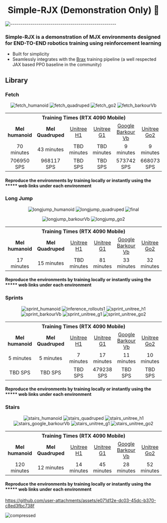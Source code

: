 <div align="center">

# Simple-RJX (Demonstration Only) :rocket:

</div>

![-----------------------------------------------------](https://raw.githubusercontent.com/andreasbm/readme/master/assets/lines/solar.png)

### Simple-RJX is a demonstration of MJX environments designed for END-TO-END robotics training using reinforcement learning

+ Built for simplicity
+ Seamlessly integrates with the [Brax](https://github.com/google/brax) training pipeline (a well respected JAX based PPO baseline in the community)

## Library

### Fetch
<div align="center">

![fetch_humanoid](https://github.com/user-attachments/assets/030c41e3-53e2-4da3-b3e9-8633886c8afb)
![fetch_quadruped](https://github.com/user-attachments/assets/2a9fe1ff-b264-4655-a9f0-3c5cf606b474)
![fetch_go2](https://github.com/user-attachments/assets/eb946779-0f89-490d-9b55-74e6893eae6d)
![fetch_barkourVb](https://github.com/user-attachments/assets/babea94b-c39b-4bc8-b263-da41e4988ebd)

</div>

<div align="center">
  <table>
    <tr>
      <th colspan="6" style="text-align:center;"> Training Times (RTX 4090 Mobile) </th>
    </tr>
    <tr>
      <td align="center">
        <strong>Mel humanoid</strong>
      </td>
      <td align="center">
        <strong>Mel Quadruped</strong>
      </td>
      <td align="center">
        <a href="https://www.unitree.com/h1">Unitree H1</a>
      </td>
      <td align="center">
        <a href="https://www.unitree.com/g1">Unitree G1</a>
      </td>
      <td align="center">
        <a href="https://github.com/google-deepmind/barkour_robot">Google Barkour Vb</a>
      </td>
      <td align="center">
        <a href="https://www.unitree.com/go2">Unitree Go2</a>
      </td>
    </tr>
    <tr>
     <td align="center">
        70 minutes
      </td>
      <td align="center">
        43 minutes
      </td>
      <td align="center">
        TBD minutes
      </td>
      <td align="center">
        TBD minutes
      </td>
      <td align="center">
        9 minutes
      </td>
      <td align="center">
        9 minutes
      </td>
    </tr>
    <tr>
     <td align="center">
        706950 SPS
      </td>
      <td align="center">
        968117 SPS
      </td>
      <td align="center">
        TBD SPS
      </td>
      <td align="center">
        TBD SPS
      </td>
      <td align="center">
        573742 SPS
      </td>
      <td align="center">
        668073 SPS
      </td>
    </tr>
  </table>
</div>

#### Reproduce the environments by training locally or instantly using the ***** web links under each environment

### Long Jump
<div align="center">

  ![longjump_humanoid](https://github.com/user-attachments/assets/d4a4f280-9113-44ac-86a1-b6a46e8f198e)
  ![longjump_quadruped](https://github.com/user-attachments/assets/bff0091d-4e2d-4df4-a0a2-bb87c0ba25a5)
  ![final](https://github.com/user-attachments/assets/97d964df-df79-4a95-b1f8-03adf7b5107e)

  ![longjump_barkourVb](https://github.com/user-attachments/assets/37c98dbe-d467-4a30-8779-f73160bf3b6f)
  ![longjump_go2](https://github.com/user-attachments/assets/5b7deb44-3483-4088-9fff-73427cf3b51b)

</div>

<div align="center">
  <table>
    <tr>
      <th colspan="6" style="text-align:center;"> Training Times (RTX 4090 Mobile) </th>
    </tr>
    <tr>
      <td align="center">
        <strong>Mel humanoid</strong>
      </td>
      <td align="center">
        <strong>Mel Quadruped</strong>
      </td>
      <td align="center">
        <a href="https://www.unitree.com/h1">Unitree H1</a>
      </td>
      <td align="center">
        <a href="https://www.unitree.com/g1">Unitree G1</a>
      </td>
      <td align="center">
        <a href="https://github.com/google-deepmind/barkour_robot">Google Barkour Vb</a>
      </td>
      <td align="center">
        <a href="https://www.unitree.com/go2">Unitree Go2</a>
      </td>
    </tr>
    <tr>
     <td align="center">
        17 minutes
      </td>
      <td align="center">
        15 minutes
      </td>
      <td align="center">
        TBD minutes
      </td>
      <td align="center">
        81 minutes
      </td>
      <td align="center">
        33 minutes
      </td>
      <td align="center">
        32 minutes
      </td>
    </tr>
  </table>
</div>

#### Reproduce the environments by training locally or instantly using the ***** web links under each environment

### Sprints

<div align="center">

![sprint_humanoid](https://github.com/user-attachments/assets/62810b48-9f1e-4c0a-bfab-9ca5fdebf67d)
![inference_rollouts1](https://github.com/user-attachments/assets/8bb32f4d-bca1-4060-83ce-f1194f243cfb)
![sprint_unitree_h1](https://github.com/user-attachments/assets/aaf0c3b5-6e09-446b-ab90-afc1a1cfc716)
![sprint_barkourVb](https://github.com/user-attachments/assets/c1171127-543f-4621-ad32-0502b3d79817)
![sprint_unitree_g1](https://github.com/user-attachments/assets/ebbe24d2-1f52-49c9-bd4e-0dd0c6ec40d9)
![sprint_unitree_go2](https://github.com/user-attachments/assets/17578ee3-c6c8-4176-a805-bb2d95c094b7)


</div>

<div align="center">
  <table>
    <tr>
      <th colspan="6" style="text-align:center;"> Training Times (RTX 4090 Mobile) </th>
    </tr>
    <tr>
      <td align="center">
        <strong>Mel humanoid</strong>
      </td>
      <td align="center">
        <strong>Mel Quadruped</strong>
      </td>
      <td align="center">
        <a href="https://www.unitree.com/h1">Unitree H1</a>
      </td>
      <td align="center">
        <a href="https://www.unitree.com/g1">Unitree G1</a>
      </td>
      <td align="center">
        <a href="https://github.com/google-deepmind/barkour_robot">Google Barkour Vb</a>
      </td>
      <td align="center">
        <a href="https://www.unitree.com/go2">Unitree Go2</a>
      </td>
    </tr>
    <tr>
     <td align="center">
        5 minutes
      </td>
      <td align="center">
        5 minutes
      </td>
      <td align="center">
        7 minutes
      </td>
      <td align="center">
        17 minutes
      </td>
      <td align="center">
        11 minutes
      </td>
      <td align="center">
        10 minutes
      </td>
    </tr>
       <tr>
     <td align="center">
        TBD SPS
      </td>
      <td align="center">
        TBD SPS
      </td>
      <td align="center">
        TBD SPS
      </td>
      <td align="center">
        479238 SPS
      </td>
      <td align="center">
        TBD SPS
      </td>
      <td align="center">
       TBD SPS
      </td>
    </tr>
  </table>
</div>

#### Reproduce the environments by training locally or instantly using the ***** web links under each environment

### Stairs
<div align="center">
  
![stairs_humanoid](https://github.com/user-attachments/assets/ebf16c6f-894f-499b-9216-106e4a2bb3c7)
![stairs_quadruped](https://github.com/user-attachments/assets/477a88a1-766f-4d83-9109-4e11cdb55c80)
![stairs_unitree_h1](https://github.com/user-attachments/assets/a43d14be-098c-4052-bf76-897715b71da2)
![stairs_google_barkourVb](https://github.com/user-attachments/assets/3fb471de-3b16-41dd-96d2-1fb51342cbfc)
![stairs_unitree_g1](https://github.com/user-attachments/assets/4468359b-a2ef-41fa-b1ee-ac570f9814cd)
![stairs_unitree_go2](https://github.com/user-attachments/assets/195d35fb-c669-4643-a8bc-91ed7f53e33e)

</div>

<div align="center">
  <table>
    <tr>
      <th colspan="6" style="text-align:center;"> Training Times (RTX 4090 Mobile) </th>
    </tr>
    <tr>
      <td align="center">
        <strong>Mel humanoid</strong>
      </td>
      <td align="center">
        <strong>Mel Quadruped</strong>
      </td>
      <td align="center">
        <a href="https://www.unitree.com/h1">Unitree H1</a>
      </td>
      <td align="center">
        <a href="https://www.unitree.com/g1">Unitree G1</a>
      </td>
      <td align="center">
        <a href="https://github.com/google-deepmind/barkour_robot">Google Barkour Vb</a>
      </td>
      <td align="center">
        <a href="https://www.unitree.com/go2">Unitree Go2</a>
      </td>
    </tr>
    <tr>
     <td align="center">
        120 minutes
      </td>
      <td align="center">
        12 minutes
      </td>
      <td align="center">
        14 minutes
      </td>
      <td align="center">
        45 minutes
      </td>
      <td align="center">
        28 minutes
      </td>
      <td align="center">
        52 minutes
      </td>
    </tr>
  </table>
</div>

#### Reproduce the environments by training locally or instantly using the ***** web links under each environment








https://github.com/user-attachments/assets/e071d12e-dc03-45dc-b370-c8ed3fbc738f

![compressed](https://github.com/user-attachments/assets/ebbe24d2-1f52-49c9-bd4e-0dd0c6ec40d9)



